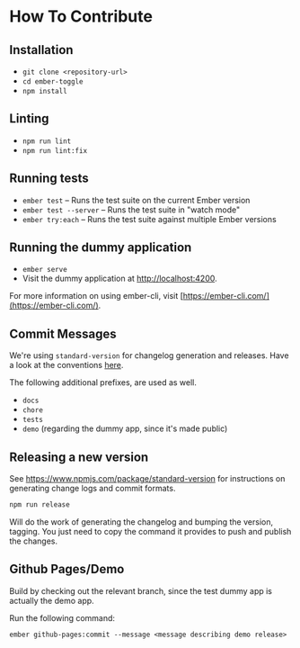# How To Contribute

## Installation

- `git clone <repository-url>`
- `cd ember-toggle`
- `npm install`

## Linting

* `npm run lint`
* `npm run lint:fix`

## Running tests

- `ember test` – Runs the test suite on the current Ember version
- `ember test --server` – Runs the test suite in "watch mode"
- `ember try:each` – Runs the test suite against multiple Ember versions

## Running the dummy application

- `ember serve`
- Visit the dummy application at [http://localhost:4200](http://localhost:4200).

For more information on using ember-cli, visit [https://ember-cli.com/](https://ember-cli.com/).

## Commit Messages

We're using `standard-version` for changelog generation and releases. Have a look at the conventions [here].

The following additional prefixes, are used as well.

- `docs`
- `chore`
- `tests`
- `demo` (regarding the dummy app, since it's made public)

[here]: https://www.npmjs.com/package/standard-version#commit-message-convention-at-a-glance

## Releasing a new version

See https://www.npmjs.com/package/standard-version for instructions on generating change logs and commit formats.

```bash
npm run release
```

Will do the work of generating the changelog and bumping the version, tagging.
You just need to copy the command it provides to push and publish the changes.

## Github Pages/Demo

Build by checking out the relevant branch, since the test dummy app
is actually the demo app.

Run the following command:

```no-highlight
ember github-pages:commit --message <message describing demo release>
```
